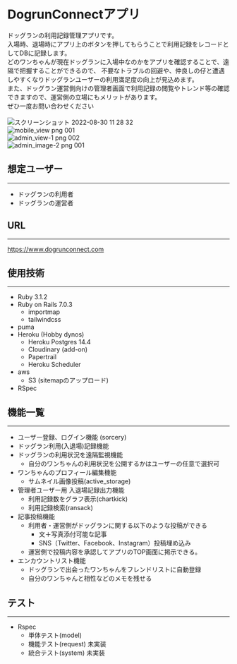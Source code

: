 # DogrunConnectアプリ
ドッグランの利用記録管理アプリです。<br>
入場時、退場時にアプリ上のボタンを押してもらうことで利用記録をレコードとしてDBに記録します。<br>
どのワンちゃんが現在ドッグランに入場中なのかをアプリを確認することで、遠隔で把握することができるので、
不要なトラブルの回避や、仲良しの仔と遭遇しやすくなりドッグランユーザーの利用満足度の向上が見込めます。<br>
また、ドッグラン運営側向けの管理者画面で利用記録の閲覧やトレンド等の確認できますので、運営側の立場にもメリットがあります。<br>
ぜひ一度お問い合わせください<br>
<br>
![スクリーンショット 2022-08-30 11 28 32](https://user-images.githubusercontent.com/85489708/187335161-8e2c67e1-b6ac-4659-8788-4c546cc62dd0.JPG)
<br>
![mobile_view png 001](https://user-images.githubusercontent.com/85489708/187360202-870240ad-f177-464d-8e56-3c352401b54c.png)
<br>
![admin_view-1 png 002](https://user-images.githubusercontent.com/85489708/187360367-02045eed-3412-4b63-b267-302f35d032b7.png)
<br>
![admin_image-2 png 001](https://user-images.githubusercontent.com/85489708/187360435-a38397c9-f845-4fa9-9d1b-481c2757a079.png)
<br>

## 想定ユーザー
---
- ドッグランの利用者
- ドッグランの運営者

## URL
---
https://www.dogrunconnect.com

## 使用技術 
--- 
- Ruby 3.1.2
- Ruby on Rails 7.0.3
  - importmap
  - tailwindcss
- puma
- Heroku (Hobby dynos)
  - Heroku Postgres 14.4
  - Cloudinary (add-on)
  - Papertrail
  - Heroku Scheduler
- aws
  - S3 (sitemapのアップロード)
- RSpec

## 機能一覧
---
- ユーザー登録、ログイン機能 (sorcery)
- ドッグラン利用(入退場)記録機能
- ドッグランの利用状況を遠隔監視機能
  - 自分のワンちゃんの利用状況を公開するかはユーザーの任意で選択可
- ワンちゃんのプロフィール編集機能
  - サムネイル画像投稿(active_storage)
- 管理者ユーザー用 入退場記録出力機能
  - 利用記録数をグラフ表示(chartkick)
  - 利用記録検索(ransack)
- 記事投稿機能
  - 利用者・運営側がドッグランに関する以下のような投稿ができる
    - 文＋写真添付可能な記事
    - SNS（Twitter、Facebook、Instagram）投稿埋め込み
  - 運営側で投稿内容を承認してアプリのTOP画面に掲示できる。
- エンカウントリスト機能
  - ドッグランで出会ったワンちゃんをフレンドリストに自動登録
  - 自分のワンちゃんと相性などのメモを残せる

## テスト
---
- Rspec
  - 単体テスト(model) 
  - 機能テスト(request) 未実装
  - 統合テスト(system) 未実装
